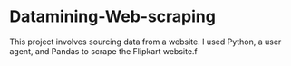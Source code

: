 # Datamining-Web-scraping
This project involves sourcing data from a website. I used Python, a user agent, and Pandas to scrape the Flipkart website.f
